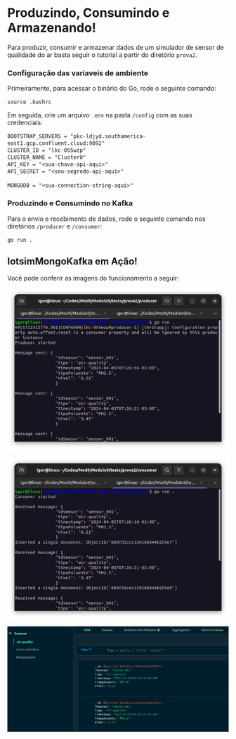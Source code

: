 # Produzindo, Consumindo e Armazenando!
Para produzir, consumir e armazenar dados de um simulador de sensor de qualidade do ar basta seguir o tutorial a partir do diretório `prova2`.

### Configuração das variaveis de ambiente
Primeiramente, para acessar o binário do Go, rode o seguinte comando:
```
source .bashrc
```

Em seguida, crie um arquivo `.env` na pasta `/config` com as suas credenciais:
```
BOOTSTRAP_SERVERS = "pkc-ldjyd.southamerica-east1.gcp.confluent.cloud:9092"
CLUSTER_ID = "lkc-055wzp"
CLUSTER_NAME = "Cluster0"
API_KEY = "<sua-chave-api-aqui>"
API_SECRET = "<seu-segredo-api-aqui>"

MONGODB = "<sua-connection-string-aqui>"
```

### Produzindo e Consumindo no Kafka
Para o envio e recebimento de dados, rode o seguinte comando nos diretórios `/producer` e `/consumer`:
```
go run .
```

## IotsimMongoKafka em Ação!
Você pode conferir as imagens do funcionamento a seguir:

![producer](./imgs/producer.png)

![consumer](./imgs/consumer.png)

![mongodb](./imgs/mongodb.png)